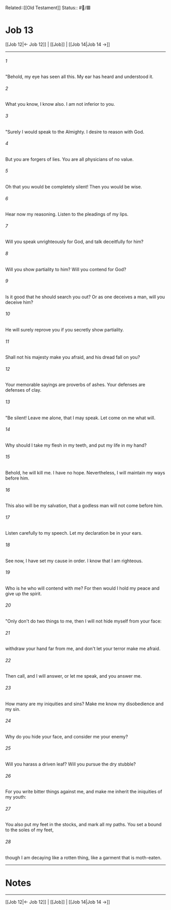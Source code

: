 Related::[[Old Testament]]
Status:: #📖/🟥
# Job 13

[[Job 12|← Job 12]] | [[Job]] | [[Job 14|Job 14 →]]
***



###### 1 
"Behold, my eye has seen all this. My ear has heard and understood it. 

###### 2 
What you know, I know also. I am not inferior to you. 

###### 3 
"Surely I would speak to the Almighty. I desire to reason with God. 

###### 4 
But you are forgers of lies. You are all physicians of no value. 

###### 5 
Oh that you would be completely silent! Then you would be wise. 

###### 6 
Hear now my reasoning. Listen to the pleadings of my lips. 

###### 7 
Will you speak unrighteously for God, and talk deceitfully for him? 

###### 8 
Will you show partiality to him? Will you contend for God? 

###### 9 
Is it good that he should search you out? Or as one deceives a man, will you deceive him? 

###### 10 
He will surely reprove you if you secretly show partiality. 

###### 11 
Shall not his majesty make you afraid, and his dread fall on you? 

###### 12 
Your memorable sayings are proverbs of ashes. Your defenses are defenses of clay. 

###### 13 
"Be silent! Leave me alone, that I may speak. Let come on me what will. 

###### 14 
Why should I take my flesh in my teeth, and put my life in my hand? 

###### 15 
Behold, he will kill me. I have no hope. Nevertheless, I will maintain my ways before him. 

###### 16 
This also will be my salvation, that a godless man will not come before him. 

###### 17 
Listen carefully to my speech. Let my declaration be in your ears. 

###### 18 
See now, I have set my cause in order. I know that I am righteous. 

###### 19 
Who is he who will contend with me? For then would I hold my peace and give up the spirit. 

###### 20 
"Only don't do two things to me, then I will not hide myself from your face: 

###### 21 
withdraw your hand far from me, and don't let your terror make me afraid. 

###### 22 
Then call, and I will answer, or let me speak, and you answer me. 

###### 23 
How many are my iniquities and sins? Make me know my disobedience and my sin. 

###### 24 
Why do you hide your face, and consider me your enemy? 

###### 25 
Will you harass a driven leaf? Will you pursue the dry stubble? 

###### 26 
For you write bitter things against me, and make me inherit the iniquities of my youth: 

###### 27 
You also put my feet in the stocks, and mark all my paths. You set a bound to the soles of my feet, 

###### 28 
though I am decaying like a rotten thing, like a garment that is moth-eaten.

---
# Notes


***
[[Job 12|← Job 12]] | [[Job]] | [[Job 14|Job 14 →]]
